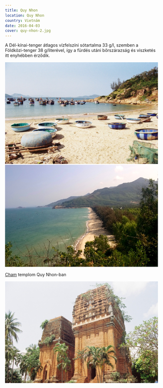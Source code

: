 ```yaml
---
title: Quy Nhon
location: Quy Nhon
country: Vietnám
date: 2016-04-03
cover: quy-nhon-2.jpg
---
```


A Dél-kínai-tenger átlagos vízfelszíni sótartalma 33 g/l, szemben a Földközi-tenger 38 g/literével, így a fürdés utáni bőrszárazság és viszketés itt enyhébben érződik.

![](../../img/000047.jpg)
![](../../img/0403-2.jpg)

[Cham](https://www.britannica.com/place/Champa-ancient-kingdom-Indochina) templom Quy Nhon-ban

![](../../img/000041.jpg) 
